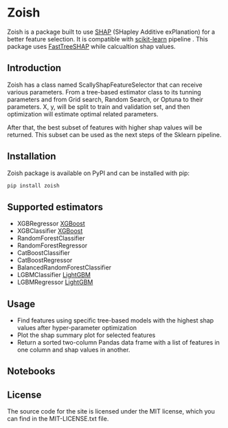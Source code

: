 # Zoish

Zoish is a package built to use [SHAP](https://arxiv.org/abs/1705.07874) (SHapley Additive exPlanation)  for a 
better feature selection. It is compatible with [scikit-learn](https://scikit-learn.org) pipeline . This package  uses [FastTreeSHAP](https://arxiv.org/abs/2109.09847) while calcualtion shap values. 


## Introduction

Zoish has a class named ScallyShapFeatureSelector that can receive various parameters. From a tree-based estimator class to its tunning parameters and from Grid search, Random Search, or Optuna to their parameters. X, y, will be split to train and validation set, and then optimization will estimate optimal related parameters.

 After that, the best subset of features  with higher shap values will be returned. This subset can be used as the next steps of the Sklearn pipeline. 


## Installation

Zoish package is available on PyPI and can be installed with pip:

```sh
pip install zoish
```


## Supported estimators

- XGBRegressor  [XGBoost](https://github.com/dmlc/xgboost)
- XGBClassifier [XGBoost](https://github.com/dmlc/xgboost)
- RandomForestClassifier 
- RandomForestRegressor 
- CatBoostClassifier 
- CatBoostRegressor 
- BalancedRandomForestClassifier 
- LGBMClassifier [LightGBM](https://github.com/microsoft/LightGBM)
- LGBMRegressor [LightGBM](https://github.com/microsoft/LightGBM)

## Usage

- Find features using specific tree-based models with the highest shap values after hyper-parameter optimization
- Plot the shap summary plot for selected features
- Return a sorted two-column Pandas data frame with a list of features in one column and shap values in another. 


## Notebooks



## License
The source code for the site is licensed under the MIT license, which you can find in
the MIT-LICENSE.txt file.
